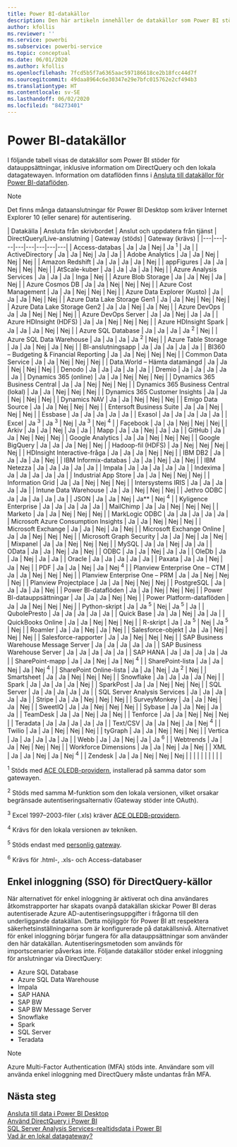 ```yaml
---
title: Power BI-datakällor
description: Den här artikeln innehåller de datakällor som Power BI stöder, inklusive information om DirectQuery och den lokala datagatewayen.
author: kfollis
ms.reviewer: ''
ms.service: powerbi
ms.subservice: powerbi-service
ms.topic: conceptual
ms.date: 06/01/2020
ms.author: kfollis
ms.openlocfilehash: 7fcd5b5f7a6365aac597186618ce2b18fcc44d7f
ms.sourcegitcommit: 49daa8964c6e30347e29e7bfc015762e2cf494b3
ms.translationtype: HT
ms.contentlocale: sv-SE
ms.lasthandoff: 06/02/2020
ms.locfileid: "84273401"
---
```

# <a name="power-bi-data-sources"></a>Power BI-datakällor

I följande tabell visas de datakällor som Power BI stöder för datauppsättningar, inklusive information om DirectQuery och den lokala datagatewayen. Information om dataflöden finns i [Ansluta till datakällor för Power BI-dataflöden](../transform-model/service-dataflows-data-sources.md).

> [!NOTE]
> Det finns många dataanslutningar för Power BI Desktop som kräver Internet Explorer 10 (eller senare) för autentisering. 


| Datakälla | Ansluta från skrivbordet | Anslut och uppdatera från tjänst | DirectQuery/Live-anslutning | Gateway (stöds) | Gateway (krävs) |
|---|---|---|---|---|---|---|---|
| Access-databas | Ja | Ja | Nej | Ja <sup>1</sup> | Ja |
| ActiveDirectory | Ja | Ja | Nej | Ja | Ja |
| Adobe Analytics | Ja | Ja | Nej | Nej | Nej |
| Amazon Redshift | Ja | Ja | Ja | Ja | Nej |
| appFigures | Ja | Ja | Nej | Nej | Nej |
| AtScale-kuber | Ja | Ja | Ja | Ja | Nej |
| Azure Analysis Services | Ja | Ja | Ja | Inga | Nej |
| Azure Blob Storage | Ja | Ja | Nej | Ja | Nej |
| Azure Cosmos DB | Ja | Ja | Nej | Nej | Nej |
| Azure Cost Management | Ja | Ja | Nej | Nej | Nej |
| Azure Data Explorer (Kusto) | Ja | Ja | Ja | Nej | Nej |
| Azure Data Lake Storage Gen1 | Ja | Ja | Nej | Nej | Nej |
| Azure Data Lake Storage Gen2 | Ja | Ja | Nej | Ja | Nej |
| Azure DevOps | Ja | Ja | Nej | Nej | Nej |
| Azure DevOps Server | Ja | Ja | Nej | Ja | Ja |
| Azure HDInsight (HDFS) | Ja | Ja | Nej | Nej | Nej |
| Azure HDInsight Spark | Ja | Ja | Ja | Nej | Nej |
| Azure SQL Database | Ja | Ja | Ja | Ja <sup>2</sup> | Nej |
| Azure SQL Data Warehouse | Ja | Ja | Ja | Ja <sup>2</sup> | Nej |
| Azure Table Storage | Ja | Ja | Nej | Ja | Nej |
| BI-anslutningsapp | Ja | Ja | Ja | Ja | Ja |
| BI360 – Budgeting & Financial Reporting | Ja | Ja | Nej | Nej | Nej |
| Common Data Service | Ja | Ja | Nej | Nej | Nej |
| Data.World – Hämta datamängd | Ja | Ja | Nej | Nej | Nej |
| Denodo | Ja | Ja | Ja | Ja | Ja |
| Dremio | Ja | Ja | Ja | Ja | Ja |
| Dynamics 365 (online) | Ja | Ja | Nej | Nej | Nej |
| Dynamics 365 Business Central | Ja | Ja | Nej | Nej | Nej |
| Dynamics 365 Business Central (lokal) | Ja | Ja | Nej | Nej | Nej |
| Dynamics 365 Customer Insights | Ja | Ja | Nej | Nej | Nej |
| Dynamics NAV | Ja | Ja | Nej | Nej | Nej |
| Emigo Data Source | Ja | Ja | Nej | Nej | Nej |
| Entersoft Business Suite | Ja | Ja | Nej | Nej | Nej |
| Essbase | Ja | Ja | Ja | Ja | Ja |
| Exasol | Ja | Ja | Ja | Ja | Ja |
| Excel | Ja <sup>3</sup> | Ja <sup>3</sup> | Nej | Ja <sup>3</sup> | Nej <sup>4</sup> |
| Facebook | Ja | Ja | Nej | Nej | Nej |
| Arkiv | Ja | Ja | Nej | Ja | Ja |
| Mapp | Ja | Ja | Nej | Ja | Ja |
| GitHub | Ja | Ja | Nej | Nej | Nej |
| Google Analytics | Ja | Ja | Nej | Nej | Nej |
| Google BigQuery | Ja | Ja | Ja | Nej | Nej |
| Hadoop-fil (HDFS) | Ja | Nej | Nej | Nej | Nej |
| HDInsight Interactive-fråga | Ja | Ja | Ja | Nej | Nej |
| IBM DB2 | Ja | Ja | Ja | Ja | Nej |
| IBM Informix-databas | Ja | Ja | Nej | Ja | Nej |
| IBM Netezza | Ja | Ja | Ja | Ja | Ja |
| Impala | Ja | Ja | Ja | Ja | Ja |
| Indexima | Ja | Ja | Ja | Ja | Ja |
| Industrial App Store | Ja | Ja | Nej | Nej | Nej |
| Information Grid | Ja | Ja | Nej | Nej | Nej |
| Intersystems IRIS | Ja | Ja | Ja | Ja | Ja |
| Intune Data Warehouse | Ja | Ja | Nej | Nej | Nej |
| Jethro ODBC | Ja | Ja | Ja | Ja | Ja |
| JSON | Ja | Ja | Nej | Ja** | Nej <sup>4</sup> |
| Kyligence Enterprise | Ja | Ja | Ja | Ja | Ja |
| MailChimp | Ja | Ja | Nej | Nej | Nej |
| Marketo | Ja | Ja | Nej | Nej | Nej |
| MarkLogic ODBC | Ja | Ja | Ja | Ja | Ja |
| Microsoft Azure Consumption Insights | Ja | Ja | Nej | Nej | Nej |
| Microsoft Exchange | Ja | Ja | Nej | Ja | Nej |
| Microsoft Exchange Online | Ja | Ja | Nej | Nej | Nej |
| Microsoft Graph Security | Ja | Ja | Nej | Ja | Nej |
| Mixpanel | Ja | Ja | Nej | Nej | Nej |
| MySQL | Ja | Ja | Nej | Ja | Ja |
| OData | Ja | Ja | Nej | Ja | Nej |
| ODBC | Ja | Ja | Nej | Ja | Ja |
| OleDb | Ja | Ja | Nej | Ja | Ja |
| Oracle | Ja | Ja | Ja | Ja | Ja |
| Paxata | Ja | Ja | Nej | Ja | Nej |
| PDF | Ja | Ja | Nej | Ja | Nej <sup>4</sup> |
| Planview Enterprise One – CTM | Ja | Ja | Nej | Nej | Nej |
| Planview Enterprise One – PRM | Ja | Ja | Nej | Nej | Nej |
| Planview Projectplace | Ja | Ja | Nej | Nej | Nej |
| PostgreSQL | Ja | Ja | Ja | Ja | Nej |
| Power BI-dataflöden | Ja | Ja | Nej | Nej | Nej |
| Power BI-datauppsättningar | Ja | Ja | Ja | Nej | Nej |
| Power Platform-dataflöden | Ja | Ja | Nej | Nej | Nej |
| Python-skript | Ja | Ja <sup>5</sup> | Nej | Ja <sup>5</sup> | Ja |
| QubolePresto | Ja | Ja | Ja | Ja | Ja |
| Quick Base | Ja | Ja | Nej | Ja | Ja |
| QuickBooks Online | Ja | Ja | Nej | Nej | Nej |
| R-skript | Ja | Ja <sup>5</sup> | Nej | Ja <sup>5</sup> | Nej |
| Roamler | Ja | Ja | Nej | Ja | Nej |
| Salesforce-objekt | Ja | Ja | Nej | Nej | Nej |
| Salesforce-rapporter | Ja | Ja | Nej | Nej | Nej |
| SAP Business Warehouse Message Server | Ja | Ja | Ja | Ja | Ja |
| SAP Business Warehouse Server | Ja | Ja | Ja | Ja | Ja |
| SAP HANA | Ja | Ja | Ja | Ja | Ja |
| SharePoint-mapp | Ja | Ja | Nej | Ja | Nej <sup>4</sup> |
| SharePoint-lista | Ja | Ja | Nej | Ja | Nej <sup>4</sup> |
| SharePoint Online-lista | Ja | Ja | Nej | Ja <sup>2</sup> | Nej |
| Smartsheet | Ja | Ja | Nej | Nej | Nej |
| Snowflake | Ja | Ja | Ja | Ja | Nej |
| Spark | Ja | Ja | Ja | Ja | Nej |
| SparkPost | Ja | Ja | Nej | Nej | Nej |
| SQL Server | Ja | Ja | Ja | Ja | Ja |
| SQL Server Analysis Services | Ja | Ja | Ja | Ja | Ja |
| Stripe | Ja | Ja | Nej | Nej | Nej |
| SurveyMonkey | Ja | Ja | Nej | Ja | Nej |
| SweetIQ | Ja | Ja | Nej | Nej | Nej |
| Sybase | Ja | Ja | Nej | Ja | Ja |
| TeamDesk | Ja | Ja | Nej | Ja | Nej |
| Tenforce | Ja | Ja | Nej | Nej | Nej |
| Teradata | Ja | Ja | Ja | Ja | Ja |
| Text/CSV | Ja | Ja | Nej | Ja | Nej <sup>4</sup> |
| Twilio | Ja | Ja | Nej | Nej | Nej |
| tyGraph | Ja | Ja | Nej | Nej | Nej |
| Vertica | Ja | Ja | Ja | Ja | Ja |
| Webb | Ja | Ja | Nej | Ja | Ja <sup>6</sup> |
| Webtrends | Ja | Ja | Nej | Nej | Nej |
| Workforce Dimensions | Ja | Ja | Nej | Ja | Nej |
| XML | Ja | Ja | Nej | Ja | Nej <sup>4</sup> |
| Zendesk | Ja | Ja | Nej | Nej | Nej |
| | | | | | | | |

<sup>1</sup> Stöds med [ACE OLEDB-providern](https://www.microsoft.com/download/details.aspx?id=54920), installerad på samma dator som gatewayen.

<sup>2</sup> Stöds med samma M-funktion som den lokala versionen, vilket orsakar begränsade autentiseringsalternativ (Gateway stöder inte OAuth).

<sup>3</sup> Excel 1997–2003-filer (.xls) kräver [ACE OLEDB-providern](https://www.microsoft.com/download/details.aspx?id=54920).

<sup>4</sup> Krävs för den lokala versionen av tekniken.

<sup>5</sup> Stöds endast med [personlig gateway](service-gateway-personal-mode.md).

<sup>6</sup> Krävs för .html-, .xls- och Access-databaser

## <a name="single-sign-on-sso-for-directquery-sources"></a>Enkel inloggning (SSO) för DirectQuery-källor

När alternativet för enkel inloggning är aktiverat och dina användares åtkomstrapporter har skapats ovanpå datakällan skickar Power BI deras autentiserade Azure AD-autentiseringsuppgifter i frågorna till den underliggande datakällan. Detta möjliggör för Power BI att respektera säkerhetsinställningarna som är konfigurerade på datakällsnivå.
Alternativet för enkel inloggning börjar fungera för alla datauppsättningar som använder den här datakällan. Autentiseringsmetoden som används för importscenarier påverkas inte. Följande datakällor stöder enkel inloggning för anslutningar via DirectQuery:

- Azure SQL Database
- Azure SQL Data Warehouse
- Impala
- SAP HANA
- SAP BW
- SAP BW Message Server
- Snowflake
- Spark
- SQL Server
- Teradata

> [!Note]
> Azure Multi-Factor Authentication (MFA) stöds inte. Användare som vill använda enkel inloggning med DirectQuery måste undantas från MFA.

## <a name="next-steps"></a>Nästa steg

[Ansluta till data i Power BI Desktop](desktop-quickstart-connect-to-data.md)  
[Använd DirectQuery i Power BI](desktop-directquery-about.md)  
[SQL Server Analysis Services-realtidsdata i Power BI](sql-server-analysis-services-tabular-data.md)  
[Vad är en lokal datagateway?](service-gateway-onprem.md)  
